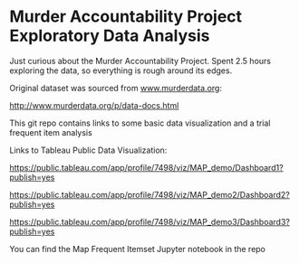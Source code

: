 # Murder Accountability Project Exploratory Data Analysis

Just curious about the Murder Accountability Project. Spent 2.5 hours exploring the data, so everything is rough around its edges.

Original dataset was sourced from www.murderdata.org: 

http://www.murderdata.org/p/data-docs.html

This git repo contains links to some basic data visualization and a trial frequent item analysis

Links to Tableau Public Data Visualization:

https://public.tableau.com/app/profile/7498/viz/MAP_demo/Dashboard1?publish=yes

https://public.tableau.com/app/profile/7498/viz/MAP_demo2/Dashboard2?publish=yes

https://public.tableau.com/app/profile/7498/viz/MAP_demo3/Dashboard3?publish=yes

You can find the Map Frequent Itemset Jupyter notebook in the repo
